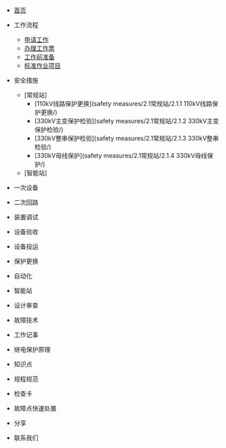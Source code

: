- [首页](/README)

* 工作流程
	* [申请工作](workflow/1.1申请工作/)
	* [办理工作票](workflow/1.2办理工作票/)
	* [工作前准备](workflow/1.3工作前准备/)
	* [标准作业项目](workflow/1.4标准作业项目/)

* 安全措施
	* [常规站]
		* [110kV线路保护更换](safety measures/2.1常规站/2.1.1 110kV线路保护更换/)
		* [330kV主变保护检验](safety measures/2.1常规站/2.1.2 330kV主变保护检验/)
		* [330kV整串保护检验](safety measures/2.1常规站/2.1.3 330kV整串检验/)
		* [330kV母线保护](safety measures/2.1常规站/2.1.4 330kV母线保护/)
	* [智能站]

* 一次设备

* 二次回路

* 装置调试

* 设备验收

* 设备投运

* 保护更换

* 自动化

* 智能站

* 设计审查

* 故障技术

* 工作记事

* 继电保护原理

* 知识点

* 规程规范

* 检查卡

* 故障点快速处置

* 分享

* 联系我们
